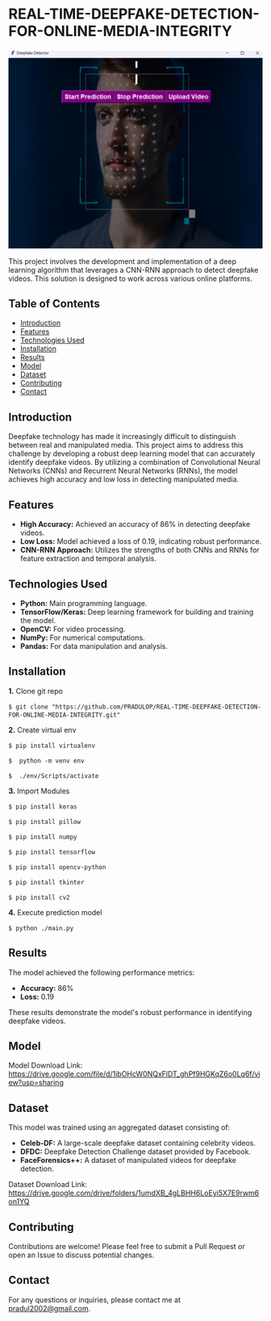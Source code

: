 # REAL-TIME-DEEPFAKE-DETECTION-FOR-ONLINE-MEDIA-INTEGRITY


![Logo](./Resources/ui.png)

This project involves the development and implementation of a deep learning algorithm that leverages a CNN-RNN approach to detect deepfake videos. This solution is designed to work across various online platforms.

## Table of Contents

- [Introduction](#introduction)
- [Features](#features)
- [Technologies Used](#technologies-used)
- [Installation](#installation)
- [Results](#results)
- [Model](#model)
- [Dataset](#dataset)
- [Contributing](#contributing)
- [Contact](#contact)


## Introduction

Deepfake technology has made it increasingly difficult to distinguish between real and manipulated media. This project aims to address this challenge by developing a robust deep learning model that can accurately identify deepfake videos. By utilizing a combination of Convolutional Neural Networks (CNNs) and Recurrent Neural Networks (RNNs), the model achieves high accuracy and low loss in detecting manipulated media.

## Features

- **High Accuracy:** Achieved an accuracy of 86% in detecting deepfake videos.
- **Low Loss:** Model achieved a loss of 0.19, indicating robust performance.
- **CNN-RNN Approach:** Utilizes the strengths of both CNNs and RNNs for feature extraction and temporal analysis.

## Technologies Used

- **Python:** Main programming language.
- **TensorFlow/Keras:** Deep learning framework for building and training the model.
- **OpenCV:** For video processing.
- **NumPy:** For numerical computations.
- **Pandas:** For data manipulation and analysis.



## Installation
**1.** Clone git repo

```shell
$ git clone "https://github.com/PRADULOP/REAL-TIME-DEEPFAKE-DETECTION-FOR-ONLINE-MEDIA-INTEGRITY.git"
```

**2.** Create virtual env

```shell
$ pip install virtualenv
```
```shell
$  python -m venv env
```
```shell
$  ./env/Scripts/activate
```
**3.** Import Modules

```shell
$ pip install keras
```
```shell
$ pip install pillow
```
```shell
$ pip install numpy
```
```shell
$ pip install tensorflow
```
```shell
$ pip install opencv-python     
```
```shell
$ pip install tkinter     
```
```shell
$ pip install cv2    
```
**4.** Execute prediction model
```shell
$ python ./main.py
```
## Results

The model achieved the following performance metrics:

- **Accuracy:** 86%
- **Loss:** 0.19

These results demonstrate the model's robust performance in identifying deepfake videos.
## Model
Model Download Link:
         https://drive.google.com/file/d/1ibOHcW0NQxFlDT_ghPf9HGKqZ6o0Lq6f/view?usp=sharing
## Dataset
This model was trained using an aggregated dataset consisting of:

- **Celeb-DF:** A large-scale deepfake dataset containing celebrity videos.
- **DFDC:** Deepfake Detection Challenge dataset provided by Facebook.
- **FaceForensics++:** A dataset of manipulated videos for deepfake detection.

Dataset Download Link:
https://drive.google.com/drive/folders/1umdXB_4gLBHH6LoEyi5X7E9rwm6on1YQ

## Contributing

Contributions are welcome! Please feel free to submit a Pull Request or open an Issue to discuss potential changes.

## Contact

For any questions or inquiries, please contact me at pradul2002@gmail.com.




